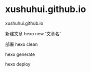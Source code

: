 # xushuhui.github.io
xushuhui.github.io

新建文章
hexo new '文章名'

部署
hexo clean

hexo generate

hexo deploy